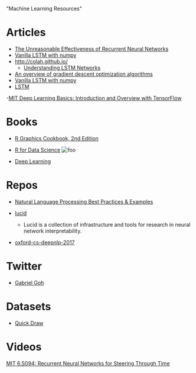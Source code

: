 "Machine Learning Resources" 

# Articles
- [The Unreasonable Effectiveness of Recurrent Neural Networks](http://karpathy.github.io/2015/05/21/rnn-effectiveness/)
- [Vanilla LSTM with numpy](https://blog.varunajayasiri.com/numpy_lstm.html)
- http://colah.github.io/
    - [Understanding LSTM Networks](http://colah.github.io/posts/2015-08-Understanding-LSTMs/)
- [An overview of gradient descent optimization algorithms](http://ruder.io/optimizing-gradient-descent/)
- [Vanilla LSTM with numpy](https://blog.varunajayasiri.com/numpy_lstm.html)
- [LSTM](https://machinelearningmastery.com/how-to-develop-lstm-models-for-multi-step-time-series-forecasting-of-household-power-consumption/)

-[MIT Deep Learning Basics: Introduction and Overview with TensorFlow](https://medium.com/tensorflow/mit-deep-learning-basics-introduction-and-overview-with-tensorflow-355bcd26baf0)
# Books
- [R Graphics Cookbook, 2nd Edition](https://r-graphics.org/chapter-r-basics)

- [R for Data Science](https://r4ds.had.co.nz/)
![foo](http://amzn.to/2aHLAQ1)

- [Deep Learning](https://github.com/janishar/mit-deep-learning-book-pdf)

# Repos
- [Natural Language Processing Best Practices & Examples ](https://github.com/microsoft/nlp)

- [lucid](https://github.com/tensorflow/lucid)
    - Lucid is a collection of infrastructure and tools for research in neural network interpretability.
- [oxford-cs-deepnlp-2017](https://github.com/oxford-cs-deepnlp-2017/lectures)
# Twitter
- [Gabriel Goh](https://twitter.com/gabeeegoooh)

# Datasets
- [Quick Draw](https://github.com/googlecreativelab/quickdraw-dataset)

# Videos
[MIT 6.S094: Recurrent Neural Networks for Steering Through Time](https://www.youtube.com/watch?v=nFTQ7kHQWtc)